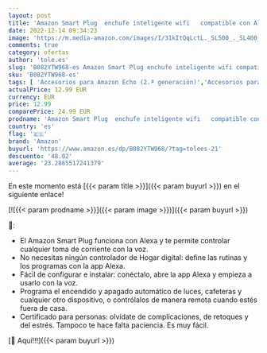 ```yaml
---
layout: post
title: 'Amazon Smart Plug  enchufe inteligente wifi   compatible con Alexa  Dispositivo Certificado para personas'
date: 2022-12-14 09:34:23
image: 'https://m.media-amazon.com/images/I/31kItQqLctL._SL500_._SL400_.jpg'
comments: true
category: ofertas
author: 'tole.es'
slug: 'B082YTW968-es Amazon Smart Plug enchufe inteligente wifi compatible con...'
sku: 'B082YTW968-es'
tags: [ 'Accesorios para Amazon Echo (2.ª generación)','Accesorios para Echo Dot (3.ª generación)','Accesorios para Echo Plus (2.ª generación)','Accesorios para Echo Show (2.ª generación)','Accesorios para Echo Spot','Accesorios para dispositivos Amazon','Adaptadores y conectores para dispositivos Amazon','Alimentadores de corriente','Bricolaje y herramientas','Custom Stores','Dispositivos Amazon','Dispositivos Amazon y Accesorios','Electrodomésticos inteligentes','Enchufes CEE','Enchufes inteligentes y a control remoto','Enchufes y accesorios','Fuentes de alimentación y cargadores para dispositivos Amazon','Instalación eléctrica','Specialty Stores','alexa','amazon','enchufe','inteligente','🇪🇸', ]
actualPrice: 12.99 EUR
currency: EUR
price: 12.99
comparePrice: 24.99 EUR
prodname: 'Amazon Smart Plug  enchufe inteligente wifi   compatible con Alexa  Dispositivo Certificado para personas'
country: 'es'
flag: '🇪🇸'
brand: 'Amazon'
buyurl: 'https://www.amazon.es/dp/B082YTW968/?tag=tolees-21'
descuento: '48.02'
average: '23.2865517241379'
---
```


En este momento está [{{< param title >}}]({{< param buyurl >}}) en el siguiente enlace!

[![{{< param prodname >}}]({{< param image >}})]({{< param buyurl >}})

🔎:

- El Amazon Smart Plug funciona con Alexa y te permite controlar cualquier toma de corriente con la voz.
- No necesitas ningún controlador de Hogar digital: define las rutinas y los programas con la app Alexa.
- Fácil de configurar e instalar: conéctalo, abre la app Alexa y empieza a usarlo con la voz.
- Programa el encendido y apagado automático de luces, cafeteras y cualquier otro dispositivo, o contrólalos de manera remota cuando estés fuera de casa.
- Certificado para personas: olvídate de complicaciones, de retoques y del estrés. Tampoco te hace falta paciencia. Es muy fácil.

[🛒 Aquí!!!]({{< param buyurl >}})
